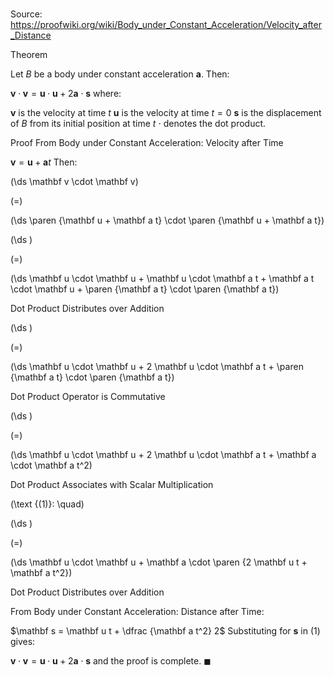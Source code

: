 # 

Source: https://proofwiki.org/wiki/Body_under_Constant_Acceleration/Velocity_after_Distance

Theorem
  
Let $B$ be a body under constant acceleration $\mathbf a$.
Then:

$\mathbf v \cdot \mathbf v = \mathbf u \cdot \mathbf u + 2 \mathbf a \cdot \mathbf s$
where:

$\mathbf v$ is the velocity at time $t$
$\mathbf u$ is the velocity at time $t = 0$
$\mathbf s$ is the displacement of $B$ from its initial position at time $t$
$\cdot$ denotes the dot product.


Proof
From Body under Constant Acceleration: Velocity after Time

$\mathbf v = \mathbf u + \mathbf a t$
Then:














\(\ds \mathbf v \cdot \mathbf v\)

\(=\)







\(\ds \paren {\mathbf u + \mathbf a t} \cdot \paren {\mathbf u + \mathbf a t}\)




















\(\ds \)

\(=\)







\(\ds \mathbf u \cdot \mathbf u + \mathbf u \cdot \mathbf a t + \mathbf a t \cdot \mathbf u + \paren {\mathbf a t} \cdot \paren {\mathbf a t}\)





Dot Product Distributes over Addition














\(\ds \)

\(=\)







\(\ds \mathbf u \cdot \mathbf u + 2 \mathbf u \cdot \mathbf a t + \paren {\mathbf a t} \cdot \paren {\mathbf a t}\)





Dot Product Operator is Commutative














\(\ds \)

\(=\)







\(\ds \mathbf u \cdot \mathbf u + 2 \mathbf u \cdot \mathbf a t + \mathbf a \cdot \mathbf a t^2\)





Dot Product Associates with Scalar Multiplication




\(\text {(1)}: \quad\)









\(\ds \)

\(=\)







\(\ds \mathbf u \cdot \mathbf u + \mathbf a \cdot \paren {2 \mathbf u t + \mathbf a t^2}\)





Dot Product Distributes over Addition



From Body under Constant Acceleration: Distance after Time:

$\mathbf s = \mathbf u t + \dfrac {\mathbf a t^2} 2$
Substituting for $\mathbf s$ in $(1)$ gives:

$\mathbf v \cdot \mathbf v = \mathbf u \cdot \mathbf u + 2 \mathbf a \cdot \mathbf s$
and the proof is complete.
$\blacksquare$






